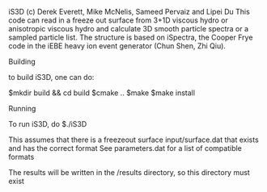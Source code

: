 iS3D (c) Derek Everett, Mike McNelis, Sameed Pervaiz and Lipei Du
This code can read in a freeze out surface from 3+1D viscous hydro or anisotropic
viscous hydro and calculate 3D smooth particle spectra or a sampled particle list.
The structure is based on iSpectra, the Cooper Frye code in the iEBE heavy ion
event generator (Chun Shen, Zhi Qiu).  


Building

to build iS3D, one can do:

$mkdir build && cd build
$cmake ..
$make
$make install

Running

To run iS3D, do
$./iS3D

This assumes that there is a freezeout surface input/surface.dat that exists and has the correct format
See parameters.dat for a list of compatible formats

The results will be written in the /results directory, so this directory must exist
